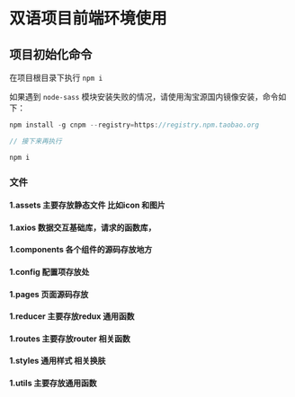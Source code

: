 # 双语项目前端环境使用

## 项目初始化命令

在项目根目录下执行 `npm i`

如果遇到 `node-sass` 模块安装失败的情况，请使用淘宝源国内镜像安装，命令如下： 

``` js
npm install -g cnpm --registry=https://registry.npm.taobao.org

// 接下来再执行

npm i

```
### 文件
#### 1.assets       主要存放静态文件  比如icon 和图片
#### 1.axios        数据交互基础库，请求的函数库，
#### 1.components   各个组件的源码存放地方
#### 1.config       配置项存放处
#### 1.pages        页面源码存放
#### 1.reducer      主要存放redux 通用函数
#### 1.routes       主要存放router 相关函数
#### 1.styles       通用样式 相关换肤
#### 1.utils        主要存放通用函数

